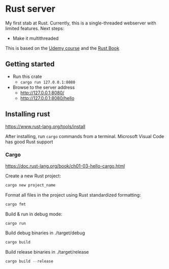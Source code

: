 # Rust server

My first stab at Rust. Currently, this is a single-threaded webserver with limited features. Next steps:
- Make it multithreaded

This is based on the 
[Udemy course](https://www.udemy.com/course/rust-fundamentals/ "Learn Rust by Building Real Applications")
and the [Rust Book](https://doc.rust-lang.org/book/title-page.html "The Rust Programming Language")

## Getting started

* Run this crate
    * ```cargo run 127.0.0.1:8080```
* Browse to the server address
    * http://127.0.0.1:8080/ 
    * http://127.0.0.1:8080/hello

## Installing rust

https://www.rust-lang.org/tools/install

After installing, run `cargo` commands from a terminal.
Microsoft Visual Code has good Rust support

### Cargo

https://doc.rust-lang.org/book/ch01-03-hello-cargo.html

Create a new Rust project:
```rust
cargo new project_name
```

Format all files in the project using Rust standardized formatting:
```rust
cargo fmt
```

Build & run in debug mode:
```rust
cargo run
```

Build debug binaries in ./target/debug
```rust
cargo build
```


Build release binaries in ./target/release
```rust
cargo build --release
```

